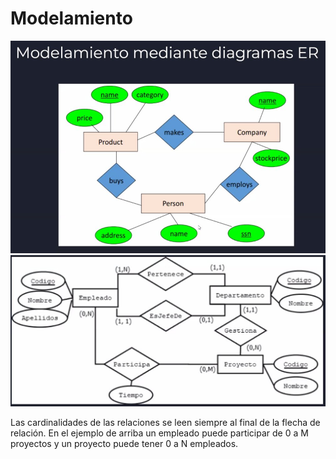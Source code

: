 # Modelamiento
![Diagrama ejemplo simplificado ER](./imgs/diagrama_simplificado_er.jpg)
![Diagrama ejemplo simplificado ER](./imgs/diagrama_simplificado_er_2.jpg)

Las cardinalidades de las relaciones se leen siempre al final de la flecha de relación. En el ejemplo de arriba un empleado puede participar de 0 a M proyectos y un proyecto puede tener 0 a N empleados.

